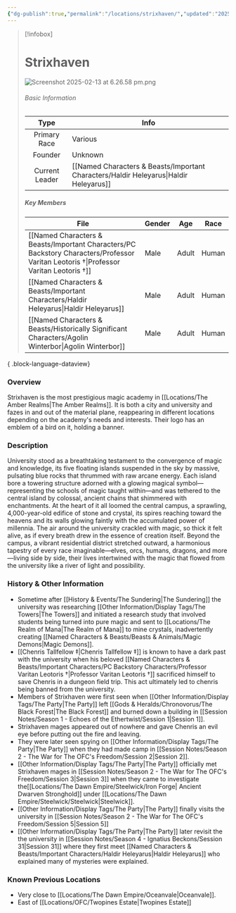 ```yaml
---
{"dg-publish":true,"permalink":"/locations/strixhaven/","updated":"2025-03-01T21:15:15.859+00:00"}
---
```



> [!infobox]
> 
> # Strixhaven
> ![Screenshot 2025-02-13 at 6.26.58 pm.png](/img/user/Admin/Attachments/Screenshot%202025-02-13%20at%206.26.58%20pm.png)
> ###### Basic Information
> 
>  Type | Info |
> :----: | --- |
>  Primary Race | Various |
>  Founder | Unknown |
>  Current Leader | [[Named Characters & Beasts/Important Characters/Haldir Heleyarus\|Haldir Heleyarus]] |
>  ##### Key Members
>   | File                                                                                                                                     | Gender | Age   | Race  |
> | ---------------------------------------------------------------------------------------------------------------------------------------- | ------ | ----- | ----- |
> | [[Named Characters & Beasts/Important Characters/PC Backstory Characters/Professor Varitan Leotoris †\|Professor Varitan Leotoris †]] | Male   | Adult | Human |
> | [[Named Characters & Beasts/Important Characters/Haldir Heleyarus\|Haldir Heleyarus]]                                                 | Male   | Adult | Human |
> | [[Named Characters & Beasts/Historically Significant  Characters/Agolin Winterbor\|Agolin Winterbor]]                                 | Male   | Adult | Human |
> 
{ .block-language-dataview}

### Overview
Strixhaven is the most prestigious magic academy in [[Locations/The Amber Realms\|The Amber Realms]]. It is both a city and university and fazes in and out of the material plane, reappearing in different locations depending on the academy's needs and interests. Their logo has an emblem of a bird on it, holding a banner. 

### Description
University stood as a breathtaking testament to the convergence of magic and knowledge, its five floating islands suspended in the sky by massive, pulsating blue rocks that thrummed with raw arcane energy. Each island bore a towering structure adorned with a glowing magical symbol—representing the schools of magic taught within—and was tethered to the central island by colossal, ancient chains that shimmered with enchantments. At the heart of it all loomed the central campus, a sprawling, 4,000-year-old edifice of stone and crystal, its spires reaching toward the heavens and its walls glowing faintly with the accumulated power of millennia. The air around the university crackled with magic, so thick it felt alive, as if every breath drew in the essence of creation itself. Beyond the campus, a vibrant residential district stretched outward, a harmonious tapestry of every race imaginable—elves, orcs, humans, dragons, and more—living side by side, their lives intertwined with the magic that flowed from the university like a river of light and possibility.

### History & Other Information
- Sometime after [[History & Events/The Sundering\|The Sundering]] the university was researching [[Other Information/Display Tags/The Towers\|The Towers]] and initiated a research study that involved students being turned into pure magic and sent to [[Locations/The Realm of Mana\|The Realm of Mana]] to mine crystals, inadvertently creating [[Named Characters & Beasts/Beasts & Animals/Magic Demons\|Magic Demons]].
- [[Chenris Tallfellow ‡\|Chenris Tallfellow ‡]] is known to have a dark past with the university when his beloved [[Named Characters & Beasts/Important Characters/PC Backstory Characters/Professor Varitan Leotoris †\|Professor Varitan Leotoris †]] sacrificed himself to save Chenris in a dungeon field trip. This act ultimately led to chenris being banned from the university. 
- Members of Strixhaven were first seen when [[Other Information/Display Tags/The Party\|The Party]] left [[Gods & Heralds/Chronovorus/The Black Forest\|The Black Forest]] and burned down a building in [[Session Notes/Season 1 - Echoes of the Ethertwist/Session 1\|Session 1]]. 
- Strixhaven mages appeared out of nowhere and gave Chenris an evil eye before putting out the fire and leaving. 
- They were later seen spying on [[Other Information/Display Tags/The Party\|The Party]] when they had made camp in [[Session Notes/Season 2 - The War for The OFC's Freedom/Session 2\|Session 2]]. 
- [[Other Information/Display Tags/The Party\|The Party]] officially met Strixhaven mages in [[Session Notes/Season 2 - The War for The OFC's Freedom/Session 3\|Session 3]] when they came to investigate the[[Locations/The Dawn Empire/Steelwick/Iron Forge\| Ancient Dwarven Stronghold]] under [[Locations/The Dawn Empire/Steelwick/Steelwick\|Steelwick]]. 
- [[Other Information/Display Tags/The Party\|The Party]] finally visits the university in [[Session Notes/Season 2 - The War for The OFC's Freedom/Session 5\|Session 5]]
- [[Other Information/Display Tags/The Party\|The Party]] later revisit the the university in [[Session Notes/Season 4 - Ignatius Beckons/Session 31\|Session 31]] where they first meet [[Named Characters & Beasts/Important Characters/Haldir Heleyarus\|Haldir Heleyarus]] who explained many of mysteries were explained.

### Known Previous Locations
- Very close to [[Locations/The Dawn Empire/Oceanvale\|Oceanvale]].
- East of [[Locations/OFC/Twopines Estate\|Twopines Estate]]
